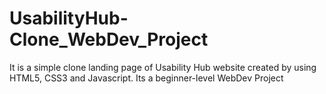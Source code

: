# UsabilityHub-Clone_WebDev_Project

It is a simple clone landing page of Usability Hub website created by using HTML5, CSS3 and Javascript.
Its a beginner-level WebDev Project
